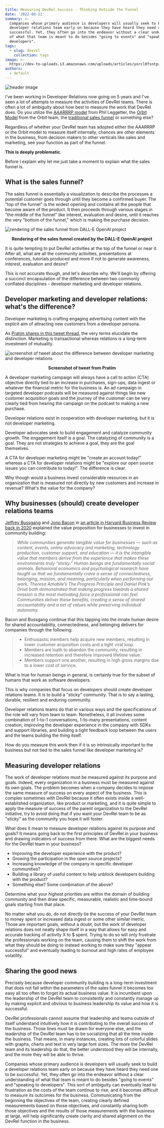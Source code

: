 ```yaml
---
title: Measuring DevRel Success - Thinking Outside the Funnel
date: '2022-08-11'
summary: >-
  Companies whose primary audience is developers will usually seek to build a
  developer relations team early on because they have heard they need one to be
  successful. Yet, they often go into the endeavor without a clear understanding
  of what that team is meant to do besides "going to events" and "speaking to
  developers".
tags:
  - slug: devrel
    collection: tags
image: >-
  https://dev-to-uploads.s3.amazonaws.com/uploads/articles/yorcl0fsntpzsknjjtc3.png
authors:
  - default
---
```

  
  ![header image](/static/images/posts/devrel_metrics/measuring_devrel_success.png)

I've been working in Developer Relations now going on 5 years and I've seen a lot of attempts to measure the activities of DevRel teams. There is often a lot of ambiguity about how best to measure the work that DevRel does. Do you utilize the [AAARRRP model](https://www.leggetter.co.uk/aaarrrp/) from Phil Leggetter, the [Orbit Model](https://orbitmodel.com/) from the Orbit team, the [traditional sales funnel](https://www.pipedrive.com/en/blog/sales-funnel) or something else?

Regardless of whether your DevRel team has adopted either the AAARRRP or the Orbit model to measure itself internally, chances are other elements in the business, from decision makers to other verticals like sales and marketing, see your function as part of the funnel. 

**This is deeply problematic.** 

Before I explain why let me just take a moment to explain what the sales funnel is.

## What is the sales funnel?

The sales funnel is essentially a visualization to describe the processes a potential customer goes through until they become a confirmed buyer. The "top of the funnel" is the widest opening and contains all the people that become aware of the product. It then proceeds through various stages in "the middle of the funnel" like interest, evaluation and desire, until it reaches the very "bottom of the funnel," which is making the purchase decision.

![rendering of the sales funnel from DALL-E OpenAI project](/static/images/posts/devrel_metrics/image_2.png)
<figcaption align="center"><b>Rendering of the sales funnel created by the DALL-E OpenAI project</b></figcaption>

It is quite tempting to put DevRel activities at the top of the funnel or near it. After all, what are all the community activities, presentations at conferences, tutorials produced and more if not to generate awareness, interest, evaluation and desire? 

This is not accurate though, and let's describe why. We'll begin by offering a succinct encapsulation of the difference between two commonly conflated disciplines - developer marketing and developer relations.

## Developer marketing and developer relations: what's the difference?

Developer marketing is crafting engaging advertising content with the explicit aim of attracting new customers from a developer persona. 

As [Pratim shares in this tweet thread](https://twitter.com/BhosalePratim/status/1502562825281044483), the very terms elucidate the distinction. Marketing is transactional whereas relations is a long-term investment of mutuality.

![screenshot of tweet about the difference between developer marketing and developer relations](/static/images/posts/devrel_metrics/image_1.png)
<figcaption align = "center"><b>Screenshot of tweet from Pratim</b></figcaption>

A developer marketing campaign will always have a call to action (CTA) objective directly tied to an increase in purchases, sign-ups, data ingest or whatever the financial metric for the business is. An ad campaign in targeted developer podcasts will be measured against things like new customer acquisition goals and the journey of the customer can be very clearly tied from hearing the campaign on the podcast to making a new purchase.

Developer relations exist in cooperation with developer marketing, but it is not developer marketing.

Developer advocates seek to build engagement and catalyze community growth. The engagement itself is a goal. The catalyzing of community is a goal. They are not strategies to achieve a goal, they are the goal themselves.

A CTA for developer marketing might be "create an account today!" whereas a CTA for developer relations might be "explore our open source issues you can contribute to today!". The difference is clear.

Why though would a business invest considerable resources in an organization that is measured not directly by new customers and increase in revenue? What's the value for the company?

## Why businesses (should) create developer relations teams

[Jeffrey Bussgang](https://twitter.com/bussgang) and [Jono Bacon](https://twitter.com/jonobacon) in [an article in Harvard Business Review back in 2020](https://hbr.org/2020/01/when-community-becomes-your-competitive-advantage) explained the value proposition for businesses to invest in community building:

> *While communities generate tangible value for businesses — such as content, events, online advocacy and marketing, technology production, customer support, and education — it is the intangible value that members derive from the experience that makes these environments truly “sticky.” Human beings are fundamentally social animals. Behavioral economics and psychological research have taught us that we fundamentally crave a sense of connectedness, belonging, mission, and meaning, particularly when performing our work. Theresa Amabile’s The Progress Principle and Daniel Pink’s Drive both demonstrated that making progress towards a shared mission is the most motivating force a professional can feel. Communities deliver these benefits, creating a sense of shared accountability and a set of values while preserving individual autonomy.*

Bacon and Bussgang continue that this tapping into the innate human desire for shared accountability, connectedness, and belonging delivers for companies through the following:

> * Enthusiastic members help acquire new members, resulting in lower customer acquisition costs and a tight viral loop.
> * Members are loath to abandon the community, resulting in increased retention and therefore improved lifetime value.
> * Members support one another, resulting in high gross margins due to a lower cost of service.

What is true for human beings in general, is certainly true for the subset of humans that work as software developers. 

This is why companies that focus on developers should create developer relations teams. It is to build a "sticky" community. That is to say a lasting, durable, resilient and enduring community. 

Developer relations teams do that in various ways and the specifications of the role will vary from team to team. Nonetheless, it all involves some combination of 1-to-1 conversations, 1-to-many presentations, content creation, improving the developer experience in the company with SDKs and support libraries, and building a tight feedback loop between the users and the teams building the thing itself.

How do you measure this work then if it is so intrinsically important to the business but not tied to the sales funnel like developer marketing is?

## Measuring developer relations

The work of developer relations must be measured against its purpose and goals. Indeed, every organization in a business must be measured against its own goals. The problem becomes when a company decides to impose the same measure of success on every aspect of the business. This is complex sometimes with DevRel because it often exists inside a well-established organization, like product or marketing, and it is quite simple to apply the measure of success of the parent organization to the DevRel initiative, try to avoid doing that if you want your DevRel team to be as "sticky" as the community you hope it will foster.

What does it mean to measure developer relations against its purpose and goals? It means going back to the first principles of DevRel in your business and drawing indicators of success from there. What are the biggest needs for the DevRel team in your business?

* Improving the developer experience with the product?
* Growing the participation in the open source projects?
* Increasing knowledge of the company in specific developer communities?
* Building a library of useful content to help unblock developers building with the product?
* Something else? Some combination of the above?

Determine what your highest priorities are within the domain of building community and then draw specific, measurable, realistic and time-bound goals starting from that place.

No matter what you do, do not directly tie the success of your DevRel team to money spent or increased data ingest or some other similar metric. Those are important goals, without a doubt, but the work of developer relations does not neatly shape itself in a way that allows for easy and accurate tracking of activity X to $ spent. Trying to do so will only frustrate the professionals working on the team, causing them to shift the work from what they should be doing to instead working to make sure they "appear successful" and eventually leading to burnout and high rates of employee volatility.

## Sharing the good news

Precisely because developer community building is a long-term investment that does not fall within the parameters of the sales funnel it becomes too easy all too often to forget its actual business value. It is incumbent upon the leadership of the DevRel team to consistently and constantly manage up by making explicit and obvious to business leadership its value and how it is successful.

DevRel professionals cannot assume that leadership and teams outside of itself understand intuitively how it is contributing to the overall success of the business. Those lines must be drawn for everyone else, and the leadership of the DevRel team has to be socializing that all the time inside the business. That means, in many instances, creating lots of colorful slides with graphs, charts and text in very large font sizes. The more the DevRel team and its leadership do that, the better understood they will be internally, and the more they will be able to thrive.

Companies whose primary audience is developers will usually seek to build a developer relations team early on because they have heard they need one to be successful. Yet, they often go into the endeavor without a clear understanding of what that team is meant to do besides "going to events" and "speaking to developers". This sort of ambiguity can eventually lead to frustration as the costs of the team continue to rise, and it becomes difficult to measure its outcomes for the business. Communicating from the beginning the objectives of the team, creating clearly defined measurements based on those objectives, and constantly sharing both those objectives and the results of those measurements with the business at large, will help significantly create clarity and shared alignment on the DevRel function in the business.
